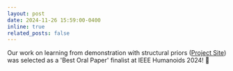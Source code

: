 ```yaml
---
layout: post
date: 2024-11-26 15:59:00-0400
inline: true
related_posts: false
---
```


Our work on learning from demonstration with structural priors ([Project Site](https://robot-pottery.github.io/)) was selected as a 'Best Oral Paper' finalist at IEEE Humanoids 2024! :tada:
